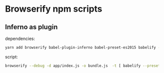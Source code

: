 # Browserify npm scripts

## Inferno as plugin

dependencies:
```bash
yarn add browserify babel-plugin-inferno babel-preset-es2015 babelify -D
```
script:
```bash
browserify --debug -d app/index.js -o bundle.js  -t [ babelify --presets [ es2015  ] --plugins [ inferno ] ]
```
